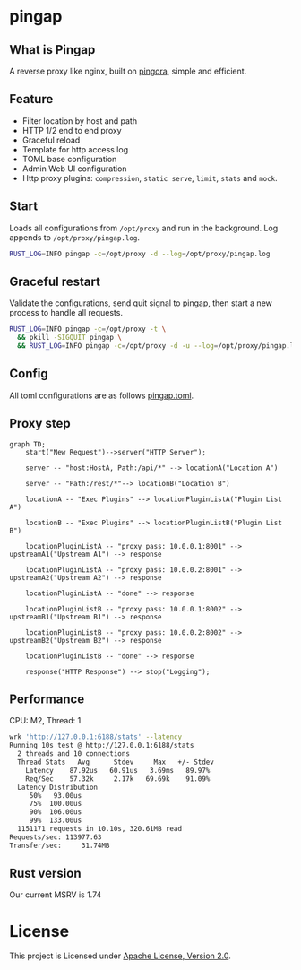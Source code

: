 # pingap

## What is Pingap

A reverse proxy like nginx, built on [pingora](https://github.com/cloudflare/pingora), simple and efficient.

## Feature

- Filter location by host and path
- HTTP 1/2 end to end proxy
- Graceful reload
- Template for http access log
- TOML base configuration
- Admin Web UI configuration
- Http proxy plugins: `compression`, `static serve`, `limit`, `stats` and `mock`.

## Start

Loads all configurations from `/opt/proxy` and run in the background. Log appends to `/opt/proxy/pingap.log`.

```bash
RUST_LOG=INFO pingap -c=/opt/proxy -d --log=/opt/proxy/pingap.log
```

## Graceful restart

Validate the configurations, send quit signal to pingap, then start a new process to handle all requests.

```bash
RUST_LOG=INFO pingap -c=/opt/proxy -t \
  && pkill -SIGQUIT pingap \
  && RUST_LOG=INFO pingap -c=/opt/proxy -d -u --log=/opt/proxy/pingap.log
```

## Config

All toml configurations are as follows [pingap.toml](./conf/pingap.toml).

## Proxy step

```mermaid
graph TD;
    start("New Request")-->server("HTTP Server");

    server -- "host:HostA, Path:/api/*" --> locationA("Location A")

    server -- "Path:/rest/*"--> locationB("Location B")

    locationA -- "Exec Plugins" --> locationPluginListA("Plugin List A")

    locationB -- "Exec Plugins" --> locationPluginListB("Plugin List B")

    locationPluginListA -- "proxy pass: 10.0.0.1:8001" --> upstreamA1("Upstream A1") --> response

    locationPluginListA -- "proxy pass: 10.0.0.2:8001" --> upstreamA2("Upstream A2") --> response

    locationPluginListA -- "done" --> response

    locationPluginListB -- "proxy pass: 10.0.0.1:8002" --> upstreamB1("Upstream B1") --> response

    locationPluginListB -- "proxy pass: 10.0.0.2:8002" --> upstreamB2("Upstream B2") --> response

    locationPluginListB -- "done" --> response

    response("HTTP Response") --> stop("Logging");
```

## Performance

CPU: M2, Thread: 1

```bash
wrk 'http://127.0.0.1:6188/stats' --latency
Running 10s test @ http://127.0.0.1:6188/stats
  2 threads and 10 connections
  Thread Stats   Avg      Stdev     Max   +/- Stdev
    Latency    87.92us   60.91us   3.69ms   89.97%
    Req/Sec    57.32k     2.17k   69.69k    91.09%
  Latency Distribution
     50%   93.00us
     75%  100.00us
     90%  106.00us
     99%  133.00us
  1151171 requests in 10.10s, 320.61MB read
Requests/sec: 113977.63
Transfer/sec:     31.74MB
```

## Rust version

Our current MSRV is 1.74

# License

This project is Licensed under [Apache License, Version 2.0](./LICENSE).
